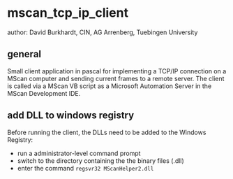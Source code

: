 # mscan_tcp_ip_client

author: David Burkhardt, CIN, AG Arrenberg, Tuebingen University

## general
Small client application in pascal for implementing a TCP/IP connection on a MScan computer and sending current frames to a remote server. 
The client is called via a MScan VB script as a Microsoft Automation Server in the MScan Development IDE.

## add DLL to  windows registry
Before running the client, the DLLs need to be added to the Windows Registry:
- run a administrator-level command prompt
- switch to the directory containing the the binary files (.dll)
- enter the command <code>regsvr32 MScanHelper2.dll</code>

